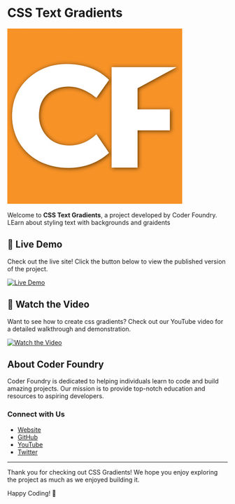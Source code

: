 # CSS Text Gradients

![Coder Foundry](/img/CF_Mark.jpg)

Welcome to **CSS Text Gradients**, a project developed by Coder Foundry. LEarn about styling text with backgrounds and graidents

## 🚀 Live Demo

Check out the live site! Click the button below to view the published version of the project.

[![Live Demo](https://img.shields.io/badge/Live%20Demo-Click%20Here-blue?style=for-the-badge)](https://your-live-demo-link.com)

## 🎥 Watch the Video

Want to see how to create css gradients? Check out our YouTube video for a detailed walkthrough and demonstration.

[![Watch the Video](https://img.shields.io/badge/Watch%20on-YouTube-red?style=for-the-badge&logo=youtube)](https://www.youtube.com/watch?v=your-video-id)

## About Coder Foundry

Coder Foundry is dedicated to helping individuals learn to code and build amazing projects. Our mission is to provide top-notch education and resources to aspiring developers.

### Connect with Us

- [Website](https://www.coderfoundry.com)
- [GitHub](https://github.com/CoderFoundry)
- [YouTube](https://www.youtube.com/@CoderFoundry)
- [Twitter](https://twitter.com/CoderFoundry)

---

Thank you for checking out CSS Gradients! We hope you enjoy exploring the project as much as we enjoyed building it.

Happy Coding! 🚀
